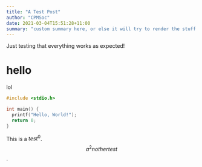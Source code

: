 ```yaml
---
title: "A Test Post"
author: "CPMSoc"
date: 2021-03-04T15:51:28+11:00
summary: "custom summary here, or else it will try to render the stuff below"
---
```


Just testing that everything works as expected!

# hello
lol

```c
#include <stdio.h>

int main() {
  printf("Hello, World!");
  return 0;
}
```

This is a $test^{0}$.
$$a^{2}nother test$$.